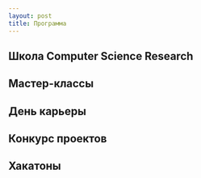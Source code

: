 ```yaml
---
layout: post
title: Программа
---
```


## Школа Computer Science Research

## Мастер-классы

## День карьеры

## Конкурс проектов

## Хакатоны
